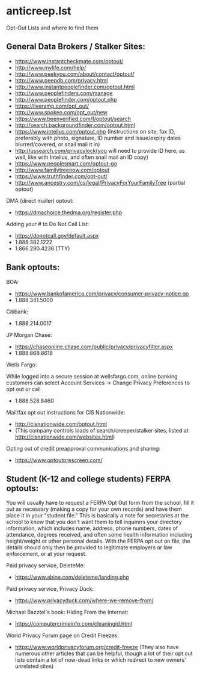 # anticreep.lst
Opt-Out Lists and where to find them

## General Data Brokers / Stalker Sites:

* https://www.instantcheckmate.com/optout/
* http://www.mylife.com/help/
* http://www.peekyou.com/about/contact/optout/
* http://www.peepdb.com/privacy.html
* http://www.instantpeoplefinder.com/optout.html
* http://www.peoplefinders.com/manage
* http://www.peoplefinder.com/optout.php
* https://liveramp.com/opt_out/
* http://www.spokeo.com/opt_out/new
* https://www.beenverified.com/f/optout/search
* http://search.backgroundfinder.com/optout.html
* https://www.intelius.com/optout.php (Instructions on site, fax ID, preferably with photo, signature, ID number and issue/expiry dates blurred/covered, or snail mail it in)
* http://ussearch.com/privacylock(you will need to provide ID here, as well, like with Intelius, and often snail mail an ID copy)
* https://www.peoplesmart.com/optout-go
* http://www.familytreenow.com/optout
* https://www.truthfinder.com/opt-out/
* http://www.ancestry.com/cs/legal/PrivacyForYourFamilyTree (partial optout)

DMA (direct mailer) optout:
* https://dmachoice.thedma.org/register.php

Adding your # to Do Not Call List:
* https://donotcall.gov/default.aspx
* 1.888.382.1222
* 1.866.290.4236 (TTY)

## Bank optouts:

BOA:
* https://www.bankofamerica.com/privacy/consumer-privacy-notice.go
* 1.888.341.5000

Citibank:
* 1.888.214.0017

JP Morgan Chase:
* https://chaseonline.chase.com/public/privacy/privacyfilter.aspx
* 1.888.868.8618

Wells Fargo:

While logged into a secure session at wellsfargo.com, online banking customers can select Account Services -> Change Privacy Preferences to opt out or call
* 1.888.528.8460

Mail/fax opt out instructions for CIS Nationwide:
* http://cisnationwide.com/optout.html
* (This company controls loads of search/creeper/stalker sites, listed at http://cisnationwide.com/websites.html)

Opting out of credit preapproval communications and sharing:
* https://www.optoutprescreen.com/

## Student (K-12 and college students) FERPA optouts:

You will usually have to request a FERPA Opt Out form from the school, fill it out as necessary (making a copy for your own records) and have them place it in your "student file." This is basically a note for secretaries at the school to know that you don't want them to tell inquirers your directory information, which includes name, address, phone numbers, dates of attendance, degrees received, and often some health information including height/weight or other personal details. With the FERPA opt out on file, the details should only then be provided to legitimate employers or law enforcement, or at your request.

Paid privacy service, DeleteMe:
* https://www.abine.com/deleteme/landing.php

Paid privacy service, Privacy Duck:
* https://www.privacyduck.com/where-we-remove-from/

Michael Bazztel's book: Hiding From the Internet: 
* https://computercrimeinfo.com/cleaningid.html

World Privacy Forum page on Credit Freezes:
* https://www.worldprivacyforum.org/credit-freeze
(They also have numerous other articles that can be helpful, though a lot of their opt out lists contain a lot of now-dead links or which redirect to new owners' unrelated sites)
